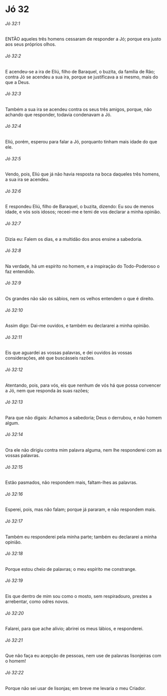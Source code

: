 # Jó 32

###### Jó 32:1

ENTÃO aqueles três homens cessaram de responder a Jó; porque era justo aos seus próprios olhos.

###### Jó 32:2

E acendeu-se a ira de Eliú, filho de Baraquel, o buzita, da família de Rão; contra Jó se acendeu a sua ira, porque se justificava a si mesmo, mais do que a Deus.

###### Jó 32:3

Também a sua ira se acendeu contra os seus três amigos, porque, não achando que responder, todavia condenavam a Jó.

###### Jó 32:4

Eliú, porém, esperou para falar a Jó, porquanto tinham mais idade do que ele.

###### Jó 32:5

Vendo, pois, Eliú que já não havia resposta na boca daqueles três homens, a sua ira se acendeu.

###### Jó 32:6

E respondeu Eliú, filho de Baraquel, o buzita, dizendo: Eu sou de menos idade, e vós sois idosos; receei-me e temi de vos declarar a minha opinião.

###### Jó 32:7

Dizia eu: Falem os dias, e a multidão dos anos ensine a sabedoria.

###### Jó 32:8

Na verdade, há um espírito no homem, e a inspiração do Todo-Poderoso o faz entendido.

###### Jó 32:9

Os grandes não são os sábios, nem os velhos entendem o que é direito.

###### Jó 32:10

Assim digo: Dai-me ouvidos, e também eu declararei a minha opinião.

###### Jó 32:11

Eis que aguardei as vossas palavras, e dei ouvidos às vossas considerações, até que buscásseis razões.

###### Jó 32:12

Atentando, pois, para vós, eis que nenhum de vós há que possa convencer a Jó, nem que responda às suas razões;

###### Jó 32:13

Para que não digais: Achamos a sabedoria; Deus o derrubou, e não homem algum.

###### Jó 32:14

Ora ele não dirigiu contra mim palavra alguma, nem lhe responderei com as vossas palavras.

###### Jó 32:15

Estão pasmados, não respondem mais, faltam-lhes as palavras.

###### Jó 32:16

Esperei, pois, mas não falam; porque já pararam, e não respondem mais.

###### Jó 32:17

Também eu responderei pela minha parte; também eu declararei a minha opinião.

###### Jó 32:18

Porque estou cheio de palavras; o meu espírito me constrange.

###### Jó 32:19

Eis que dentro de mim sou como o mosto, sem respiradouro, prestes a arrebentar, como odres novos.

###### Jó 32:20

Falarei, para que ache alívio; abrirei os meus lábios, e responderei.

###### Jó 32:21

Que não faça eu acepção de pessoas, nem use de palavras lisonjeiras com o homem!

###### Jó 32:22

Porque não sei usar de lisonjas; em breve me levaria o meu Criador.


